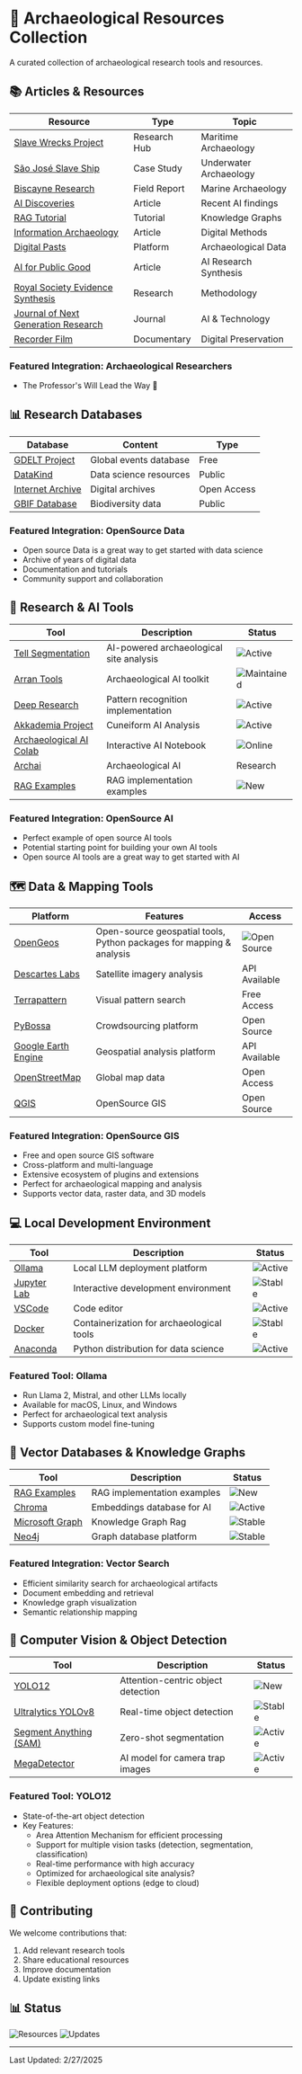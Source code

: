 # 🏺 Archaeological Resources Collection

A curated collection of archaeological research tools and resources.

## 📚 Articles & Resources

| Resource | Type | Topic |
|----------|------|-------|
| [Slave Wrecks Project](https://slavewrecksproject.org/blog-hub/) | Research Hub | Maritime Archaeology |
| [São José Slave Ship](https://slavewrecksproject.org/blog-hub/from-no-return-the-journey-of-the-slave-ship-sao-jose) | Case Study | Underwater Archaeology |
| [Biscayne Research](https://slavewrecksproject.org/blog-hub/reflections-on-a-summer-in-biscayne) | Field Report | Marine Archaeology |
| [AI Discoveries](https://swisscognitive.ch/2024/10/31/5-archaeological-discoveries-made-by-ai/) | Article | Recent AI findings |
| [RAG Tutorial](https://www.datacamp.com/tutorial/knowledge-graph-rag) | Tutorial | Knowledge Graphs |
| [Information Archaeology](https://medium.com/design-bootcamp/information-archaelogy-3af68231138f) | Article | Digital Methods |
| [Digital Pasts](https://digitalpasts.github.io) | Platform | Archaeological Data |
| [AI for Public Good](https://www.jrf.org.uk/ai-for-public-good/better-results-for-less-money-ai-and-synthesising-knowledge) | Article | AI Research Synthesis |
| [Royal Society Evidence Synthesis](https://royalsociety.org/news-resources/projects/evidence-synthesis/) | Research | Methodology |
| [Journal of Next Generation Research](https://jngr5.com/index.php/journal-of-next-generation-resea/AIECT) | Journal | AI & Technology |
| [Recorder Film](https://recorderfilm.com) | Documentary | Digital Preservation |

### Featured Integration: Archaeological Researchers
- The Professor's Will Lead the Way 💼 


## 📊 Research Databases

| Database | Content | Type |
|----------|---------|------|
| [GDELT Project](https://www.gdeltproject.org/data.html) | Global events database | Free |
| [DataKind](https://www.datakind.org) | Data science resources | Public |
| [Internet Archive](https://archive.org) | Digital archives | Open Access |
| [GBIF Database](https://www.gbif.org/species/search) | Biodiversity data | Public |

### Featured Integration: OpenSource Data
- Open source Data is a great way to get started with data science
- Archive of years of digital data
- Documentation and tutorials
- Community support and collaboration

## 🔬 Research & AI Tools

| Tool | Description | Status |
|------|-------------|---------|
| [Tell Segmentation](https://github.com/mister-magpie/tell_segmentation) | AI-powered archaeological site analysis | ![Active](https://img.shields.io/badge/Status-Active-green) |
| [Arran Tools](https://github.com/ickramer/Arran) | Archaeological AI toolkit | ![Maintained](https://img.shields.io/badge/Status-Maintained-blue) |
| [Deep Research](https://github.com/dzhng/deep-research/tree/main) | Pattern recognition implementation | ![Active](https://img.shields.io/badge/Status-Active-green) |
| [Akkademia Project](https://github.com/gaigutherz/Akkademia?tab=readme-ov-file) | Cuneiform AI Analysis | ![Active](https://img.shields.io/badge/Status-Active-green) |
| [Archaeological AI Colab](https://colab.research.google.com/drive/1nO0Am-B_X2N1UIxQ0c5UJh_xa_fjUioY?usp=sharing) | Interactive AI Notebook | ![Online](https://img.shields.io/badge/Status-Online-blue) |
| [Archai](https://www.archai.io/about) | Archaeological AI | Research |
| [RAG Examples](https://github.com/MalikpMorgan/AnalyzingRagSystems) | RAG implementation examples | ![New](https://img.shields.io/badge/Status-New-brightgreen) |

### Featured Integration: OpenSource AI
- Perfect example of open source AI tools
- Potential starting point for building your own AI tools
- Open source AI tools are a great way to get started with AI


## 🗺️ Data & Mapping Tools

| Platform | Features | Access |
|----------|----------|---------|
| [OpenGeos](https://github.com/opengeos) | Open-source geospatial tools, Python packages for mapping & analysis | ![Open Source](https://img.shields.io/badge/Open%20Source-Yes-brightgreen) |
| [Descartes Labs](https://descarteslabs.com) | Satellite imagery analysis | API Available |
| [Terrapattern](https://terrapattern.com) | Visual pattern search | Free Access |
| [PyBossa](https://pybossa.com) | Crowdsourcing platform | Open Source |
| [Google Earth Engine](https://earthengine.google.com) | Geospatial analysis platform | API Available |
| [OpenStreetMap](https://www.openstreetmap.org) | Global map data | Open Access |
| [QGIS](https://qgis.org) | OpenSource GIS | Open Source |

### Featured Integration: OpenSource GIS
- Free and open source GIS software
- Cross-platform and multi-language
- Extensive ecosystem of plugins and extensions
- Perfect for archaeological mapping and analysis
- Supports vector data, raster data, and 3D models

## 💻 Local Development Environment

| Tool | Description | Status |
|------|-------------|---------|
| [Ollama](https://ollama.com) | Local LLM deployment platform | ![Active](https://img.shields.io/badge/Status-Active-green) |
| [Jupyter Lab](https://jupyter.org/) | Interactive development environment | ![Stable](https://img.shields.io/badge/Status-Stable-blue) |
| [VSCode](https://code.visualstudio.com/) | Code editor  | ![Active](https://img.shields.io/badge/Status-Active-green) |
| [Docker](https://www.docker.com/) | Containerization for archaeological tools | ![Stable](https://img.shields.io/badge/Status-Stable-blue) |
| [Anaconda](https://www.anaconda.com/) | Python distribution for data science | ![Active](https://img.shields.io/badge/Status-Active-green) |

### Featured Tool: Ollama
- Run Llama 2, Mistral, and other LLMs locally
- Available for macOS, Linux, and Windows
- Perfect for archaeological text analysis
- Supports custom model fine-tuning

## 🔄 Vector Databases & Knowledge Graphs

| Tool | Description | Status |
|------|-------------|---------|
| [RAG Examples](https://github.com/MalikpMorgan/AnalyzingRagSystems) | RAG implementation examples | ![New](https://img.shields.io/badge/Status-New-brightgreen) |
| [Chroma](https://www.trychroma.com/) | Embeddings database for AI | ![Active](https://img.shields.io/badge/Status-Active-green) |
| [Microsoft Graph](https://microsoft.github.io/graphrag/) | Knowledge Graph Rag | ![Stable](https://img.shields.io/badge/Status-Stable-blue) |
| [Neo4j](https://neo4j.com/) | Graph database platform | ![Stable](https://img.shields.io/badge/Status-Stable-blue) |

### Featured Integration: Vector Search
- Efficient similarity search for archaeological artifacts
- Document embedding and retrieval
- Knowledge graph visualization
- Semantic relationship mapping

## 🎯 Computer Vision & Object Detection

| Tool | Description | Status |
|------|-------------|---------|
| [YOLO12](https://docs.ultralytics.com/models/yolo12/) | Attention-centric object detection | ![New](https://img.shields.io/badge/Status-New-brightgreen) |
| [Ultralytics YOLOv8](https://docs.ultralytics.com/models/yolov8/) | Real-time object detection | ![Stable](https://img.shields.io/badge/Status-Stable-blue) |
| [Segment Anything (SAM)](https://segment-anything.com/) | Zero-shot segmentation | ![Active](https://img.shields.io/badge/Status-Active-green) |
| [MegaDetector](https://github.com/agentmorris/MegaDetector) | AI model for camera trap images | ![Active](https://img.shields.io/badge/Status-Active-green) |


### Featured Tool: YOLO12
- State-of-the-art object detection 
- Key Features:
  - Area Attention Mechanism for efficient processing
  - Support for multiple vision tasks (detection, segmentation, classification)
  - Real-time performance with high accuracy
  - Optimized for archaeological site analysis?
  - Flexible deployment options (edge to cloud)

## 🤝 Contributing

We welcome contributions that:
1. Add relevant research tools
2. Share educational resources
3. Improve documentation
4. Update existing links

## 📊 Status

![Resources](https://img.shields.io/badge/Resources-Active-green)
![Updates](https://img.shields.io/badge/Updates-Weekly-blue)

---
Last Updated: 2/27/2025
